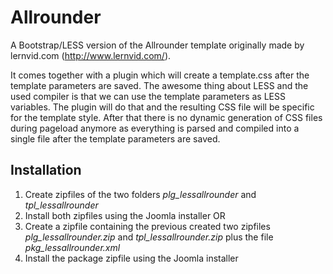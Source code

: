 Allrounder
==========

A Bootstrap/LESS version of the Allrounder template originally made by lernvid.com (http://www.lernvid.com/).

It comes together with a plugin which will create a template.css after the template parameters are saved. The awesome thing about LESS and the used compiler is that we can use the template parameters as LESS variables. The plugin will do that and the resulting CSS file will be specific for the template style. After that there is no dynamic generation of CSS files during pageload anymore as everything is parsed and compiled into a single file after the template parameters are saved.

Installation
------------

1. Create zipfiles of the two folders _plg_lessallrounder_ and _tpl_lessallrounder_
2. Install both zipfiles using the Joomla installer OR
3. Create a zipfile containing the previous created two zipfiles _plg_lessallrounder.zip_ and _tpl_lessallrounder.zip_ plus the file _pkg_lessallrounder.xml_
4. Install the package zipfile using the Joomla installer
